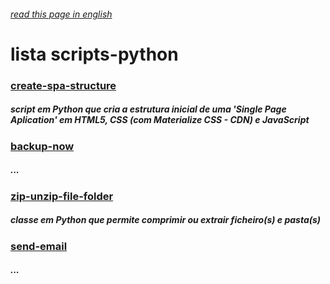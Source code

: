 
###### [read this page in english](https://github.com/jreimao/scripts-python/blob/master/README-en.md)


# lista scripts-python

### [create-spa-structure](https://github.com/jreimao/scripts-python/tree/create-spa-structure/create-spa-structure)
##### script em Python que cria a estrutura inicial de uma 'Single Page Aplication' em HTML5, CSS (com Materialize CSS - CDN) e JavaScript

### [backup-now](https://github.com/jreimao/scripts-python/tree/backup-now/backup-now)
##### ...

### [zip-unzip-file-folder](https://github.com/jreimao/scripts-python/tree/zip-unzip-file-folder/zip-unzip-file-folder)
##### classe em Python que permite comprimir ou extrair ficheiro(s) e pasta(s)

### [send-email](https://github.com/jreimao/scripts-python/tree/send-email/send-email)
##### ...
